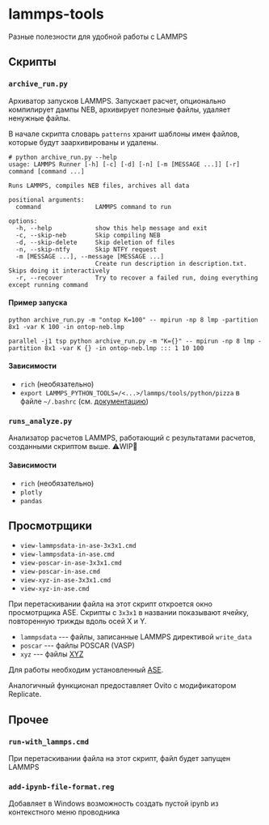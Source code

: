lammps-tools
============

Разные полезности для удобной работы с LAMMPS

## Скрипты

### `archive_run.py`

Архиватор запусков LAMMPS. Запускает расчет, опционально компилирует дампы NEB, архивирует полезные файлы, удаляет ненужные файлы.

В начале скрипта словарь `patterns` хранит шаблоны имен файлов, которые будут заархивированы и удалены.

```
# python archive_run.py --help
usage: LAMMPS Runner [-h] [-c] [-d] [-n] [-m [MESSAGE ...]] [-r] command [command ...]

Runs LAMMPS, compiles NEB files, archives all data

positional arguments:
  command               LAMMPS command to run

options:
  -h, --help            show this help message and exit
  -c, --skip-neb        Skip compiling NEB
  -d, --skip-delete     Skip deletion of files
  -n, --skip-ntfy       Skip NTFY request
  -m [MESSAGE ...], --message [MESSAGE ...]
                        Create run description in description.txt. Skips doing it interactively
  -r, --recover         Try to recover a failed run, doing everything except running command
```

#### Пример запуска

`python archive_run.py -m "ontop K=100" -- mpirun -np 8 lmp -partition 8x1 -var K 100 -in ontop-neb.lmp`

`parallel -j1 tsp python archive_run.py -m "K={}" -- mpirun -np 8 lmp -partition 8x1 -var K {} -in ontop-neb.lmp ::: 1 10 100`

#### Зависимости

* `rich` (необязательно)
* `export LAMMPS_PYTHON_TOOLS=/<...>/lammps/tools/python/pizza` в файле `~/.bashrc` (см. [документацию](https://github.com/lammps/lammps/tree/develop/tools/python))

### `runs_analyze.py`

Анализатор расчетов LAMMPS, работающий с результатами расчетов, созданными скриптом выше. :warning:WIP:construction:

#### Зависимости

* `rich` (необязательно)
* `plotly`
* `pandas`

## Просмотрщики

* `view-lammpsdata-in-ase-3x3x1.cmd`
* `view-lammpsdata-in-ase.cmd`
* `view-poscar-in-ase-3x3x1.cmd`
* `view-poscar-in-ase.cmd`
* `view-xyz-in-ase-3x3x1.cmd`
* `view-xyz-in-ase.cmd`

При перетаскивании файла на этот скрипт откроется окно просмотрщика ASE. Скрипты с `3x3x1` в названии показывают ячейку, повторенную трижды вдоль осей X и Y.

* `lammpsdata` --- файлы, записанные LAMMPS директивой `write_data`
* `poscar` --- файлы POSCAR (VASP)
* `xyz` --- файлы [XYZ](https://en.wikipedia.org/wiki/XYZ_file_format)

Для работы необходим установленный [ASE](https://wiki.fysik.dtu.dk/ase/).

Аналогичный функционал предоставляет Ovito с модификатором Replicate.


## Прочее

### `run-with_lammps.cmd`

При перетаскивании файла на этот скрипт, файл будет запущен LAMMPS

### `add-ipynb-file-format.reg`

Добавляет в Windows возможность создать пустой ipynb из контекстного меню проводника

